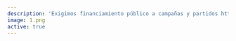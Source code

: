 ```yaml
---
description: 'Exigimos financiamiento público a campañas y partidos http://agendatransparencia.cl vía @ciudadanoi #AgendaTransparencia'
image: 1.png
active: true
---
```

